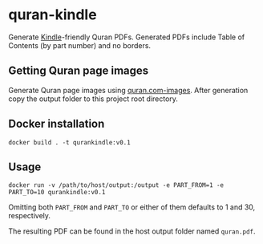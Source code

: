 # quran-kindle
Generate [Kindle](https://en.wikipedia.org/wiki/Amazon_Kindle)-friendly Quran PDFs.
Generated PDFs include Table of Contents (by part number) and no borders.

## Getting Quran page images

Generate Quran page images using [quran.com-images](https://github.com/quran/quran.com-images).
After generation copy the output folder to this project root directory.

## Docker installation

    docker build . -t qurankindle:v0.1

## Usage

    docker run -v /path/to/host/output:/output -e PART_FROM=1 -e PART_TO=10 qurankindle:v0.1

Omitting both `PART_FROM` and `PART_TO` or either of them defaults to 1 and 30, respectively.

The resulting PDF can be found in the host output folder named `quran.pdf`.

